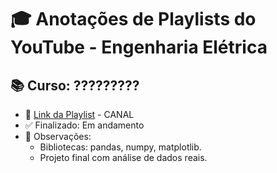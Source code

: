 # 🎓 Anotações de Playlists do YouTube - Engenharia Elétrica

## 📚 Curso: ?????????
- 📌 [Link da Playlist](https://youtube.com/playlist?list=OUTRO_EXEMPLO) - CANAL
- ✅ Finalizado: Em andamento
- 📝 Observações:
  - Bibliotecas: pandas, numpy, matplotlib.
  - Projeto final com análise de dados reais.
